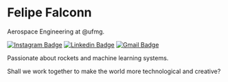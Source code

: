 # Felipe Falconn

Aerospace Engineering at @ufmg.

[![Instagram Badge](https://img.shields.io/badge/-@felipefalconn-#d9a8f0?style=flat-square&labelColor=#d9a8f0&logo=instagram&logoColor=white&link=https://instagram.com/felipefalconn)](https://instagram.com/felipefalconn) 
[![Linkedin Badge](https://img.shields.io/badge/-Felipe%20Falconn-#d9a8f0?style=flat-square&logo=Linkedin&logoColor=white&link=https://www.linkedin.com/in/felipe-pereira-alves-6296041b0/)](https://www.linkedin.com/in/felipe-pereira-alves-6296041b0/) 
[![Gmail Badge](https://img.shields.io/badge/-felipe.alves%40ufmg.br-#d9a8f0?style=flat-square&logo=Gmail&logoColor=white&link=mailto:felipe.alves@ufmg.br)](mailto:felipe.alves@ufmg.br)

Passionate about rockets and machine learning systems.

Shall we work together to make the world more technological and creative?
